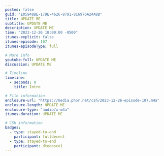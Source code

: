 ```yaml
---
posted: false
guid: "E05948BE-17DE-4626-8791-816976A24A8B"
title: UPDATE ME
subtitle: UPDATE ME
description: UPDATE ME 
time: "2023-12-26 18:00:00 -0500"
itunes-explicit: false
itunes-episode: 107
itunes-episodeType: full

# More info
youtube-full: UPDATE ME
discussion: UPDATE ME

# Timeline
timeline:
  - seconds: 0
    title: Intro

# File information
enclosure-url: "https://media.phor.net/csh/2023-12-26-episode-107.m4a"
enclosure-length: UPDATE ME
enclosure-type: "audio/x-m4a"
itunes-duration: UPDATE ME

# CSH information
badges:
  - type: stayed-to-end
    participant: fulldecent
  - type: stayed-to-end
    participant: dtedesco1
---
```

